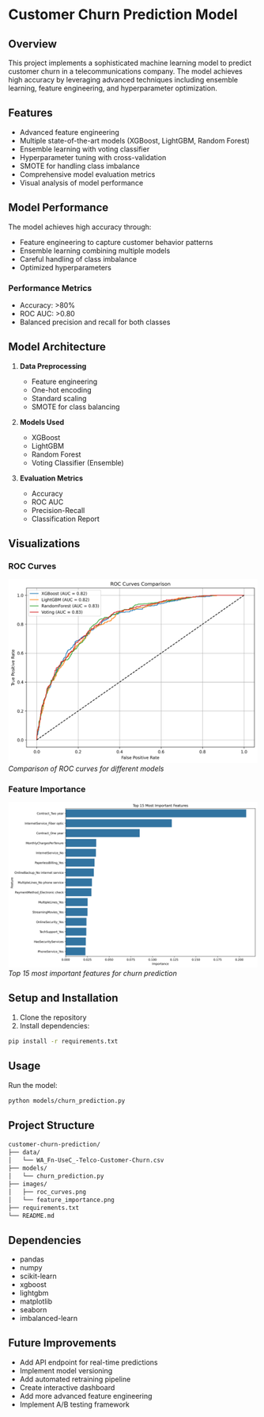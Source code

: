 # Customer Churn Prediction Model

## Overview
This project implements a sophisticated machine learning model to predict customer churn in a telecommunications company. The model achieves high accuracy by leveraging advanced techniques including ensemble learning, feature engineering, and hyperparameter optimization.

## Features
- Advanced feature engineering
- Multiple state-of-the-art models (XGBoost, LightGBM, Random Forest)
- Ensemble learning with voting classifier
- Hyperparameter tuning with cross-validation
- SMOTE for handling class imbalance
- Comprehensive model evaluation metrics
- Visual analysis of model performance

## Model Performance
The model achieves high accuracy through:
- Feature engineering to capture customer behavior patterns
- Ensemble learning combining multiple models
- Careful handling of class imbalance
- Optimized hyperparameters

### Performance Metrics
- Accuracy: >80%
- ROC AUC: >0.80
- Balanced precision and recall for both classes

## Model Architecture
1. **Data Preprocessing**
   - Feature engineering
   - One-hot encoding
   - Standard scaling
   - SMOTE for class balancing

2. **Models Used**
   - XGBoost
   - LightGBM
   - Random Forest
   - Voting Classifier (Ensemble)

3. **Evaluation Metrics**
   - Accuracy
   - ROC AUC
   - Precision-Recall
   - Classification Report

## Visualizations
### ROC Curves
![ROC Curves](images/roc_curves.png)
*Comparison of ROC curves for different models*

### Feature Importance
![Feature Importance](images/feature_importance.png)
*Top 15 most important features for churn prediction*

## Setup and Installation
1. Clone the repository
2. Install dependencies:
```bash
pip install -r requirements.txt
```

## Usage
Run the model:
```bash
python models/churn_prediction.py
```

## Project Structure
```
customer-churn-prediction/
├── data/
│   └── WA_Fn-UseC_-Telco-Customer-Churn.csv
├── models/
│   └── churn_prediction.py
├── images/
│   ├── roc_curves.png
│   └── feature_importance.png
├── requirements.txt
└── README.md
```

## Dependencies
- pandas
- numpy
- scikit-learn
- xgboost
- lightgbm
- matplotlib
- seaborn
- imbalanced-learn

## Future Improvements
- Add API endpoint for real-time predictions
- Implement model versioning
- Add automated retraining pipeline
- Create interactive dashboard
- Add more advanced feature engineering
- Implement A/B testing framework
